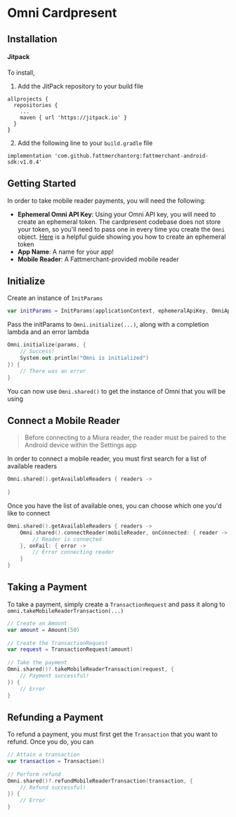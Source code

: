 # Omni Cardpresent


## <a name="installation">Installation</a>

#### Jitpack
To install,

1. Add the JitPack repository to your build file

```
allprojects {
  repositories {
    ...
    maven { url 'https://jitpack.io' }
  }
}
```

2. Add the following line to your `build.gradle` file

```
implementation 'com.github.fattmerchantorg:fattmerchant-android-sdk:v1.0.4'
```


## <a name="getting-started">Getting Started</a>

In order to take mobile reader payments, you will need the following:

* **Ephemeral Omni API Key**: Using your Omni API key, you will need to create an ephemeral token. The cardpresent codebase does not store your token, so you'll need to pass one in every time you create the `Omni` object. [Here](https://fattmerchant.docs.apiary.io/#reference/0/authentication-tokens/generate-an-ephemeral-token) is a helpful guide showing you how to create an ephemeral token
* **App Name**: A name for your app!
* **Mobile Reader**: A Fattmerchant-provided mobile reader


## Initialize

Create an instance of `InitParams`

```kotlin
var initParams = InitParams(applicationContext, ephemeralApiKey, OmniApi.Environment.DEV)
```

Pass the initParams to `Omni.initialize(...)`, along with a completion lambda and an error lambda

```kotlin
Omni.initialize(params, {
	// Success!
    System.out.println("Omni is initialized")
}) {
	// There was an error
}
```

You can now use `Omni.shared()` to get the instance of Omni that you will be using


## Connect a Mobile Reader
> Before connecting to a Miura reader, the reader must be paired to the Android device within the Settings app


In order to connect a mobile reader, you must first search for a list of available readers

```kotlin
Omni.shared().getAvailableReaders { readers ->
	
}
```

Once you have the list of available ones, you can choose which one you'd like to connect

```kotlin
Omni.shared().getAvailableReaders { readers ->
	Omni.shared().connectReader(mobileReader, onConnected: { reader ->
		// Reader is connected
	}, onFail: { error ->
		// Error connecting reader
	}
}
```

## Taking a Payment
To take a payment, simply create a `TransactionRequest` and pass it along to `omni.takeMobileReaderTransaction(...)`

```kotlin
// Create an Amount
var amount = Amount(50)
    
// Create the TransactionRequest
var request = TransactionRequest(amount)
    
// Take the payment
Omni.shared()?.takeMobileReaderTransaction(request, {
    // Payment successful!
}) {
    // Error
}
```


## Refunding a Payment
To refund a payment, you must first get the `Transaction` that you want to refund. Once you do, you can 

```kotlin
// Attain a transaction
var transaction = Transaction()
    
// Perform refund
Omni.shared()?.refundMobileReaderTransaction(transaction, {
    // Refund successful!
}) {
    // Error
}
```


